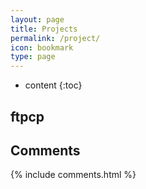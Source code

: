 ```yaml
---
layout: page
title: Projects
permalink: /project/
icon: bookmark
type: page
---
```


* content
{:toc}

## ftpcp

## Comments

{% include comments.html %}
